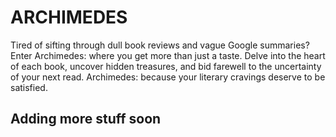 # ARCHIMEDES

Tired of sifting through dull book reviews and vague Google summaries? Enter Archimedes: where you get more than just a taste. Delve into the heart of each book, uncover hidden treasures, and bid farewell to the uncertainty of your next read. Archimedes: because your literary cravings deserve to be satisfied.

## Adding more stuff soon